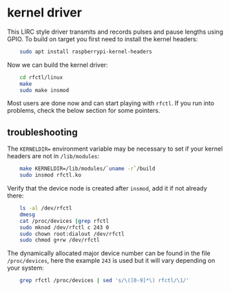 kernel driver
=============

This LIRC style driver transmits and records pulses and pause lengths
using GPIO.  To build on target you first need to install the kernel
headers:

```sh
    sudo apt install raspberrypi-kernel-headers
```

Now we can build the kernel driver:

```sh
    cd rfctl/linux
    make
	sudo make insmod
```

Most users are done now and can start playing with `rfctl`.  If you run
into problems, check the below section for some pointers.


troubleshooting
---------------

The `KERNELDIR=` environment variable may be necessary to set if your
kernel headers are not in `/lib/modules`:

```sh
    make KERNELDIR=/lib/modules/`uname -r`/build
    sudo insmod rfctl.ko
```

Verify that the device node is created after `insmod`, add it if not
already there:

```sh
    ls -al /dev/rfctl
    dmesg
    cat /proc/devices |grep rfctl
    sudo mknod /dev/rfctl c 243 0
    sudo chown root:dialout /dev/rfctl
    sudo chmod g+rw /dev/rfctl
```

The dynamically allocated major device number can be found in the file
`/proc/devices`, here the example `243` is used but it will vary
depending on your system:

```sh
    grep rfctl /proc/devices | sed 's/\([0-9]*\) rfctl/\1/'
```

